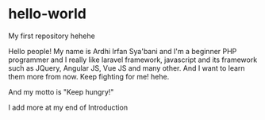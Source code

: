 # hello-world
My first repository hehehe

Hello people!
My name is Ardhi Irfan Sya'bani and I'm a beginner PHP programmer and I really like laravel framework, javascript and its framework such as JQuery, Angular JS, Vue JS and many other. And I want to learn them more from now. Keep fighting for me! hehe.

And my motto is "Keep hungry!" 

I add more at my end of Introduction

